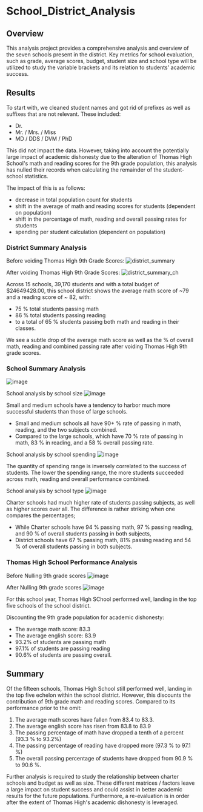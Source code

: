 # School_District_Analysis
## Overview
This analysis project provides a comprehensive analysis and overview of the seven schools present in the district. Key metrics for school evaluation, such as grade, average scores, budget, student size and school type will be utilized to study the variable brackets and its relation to students' academic success.

## Results
To start with, we cleaned student names and got rid of prefixes as well as suffixes that are not relevant. These included: 
- Dr.
- Mr. / Mrs. / Miss
- MD / DDS / DVM / PhD

This did not impact the data. However, taking into account the potentially large impact of academic dishonesty due to the alteration of Thomas High School's math and reading scores for the 9th grade population, this analysis has nulled their records when calculating the remainder of the student-school statistics.

The impact of this is as follows:
- decrease in total population count for students
- shift in the average of math and reading scores for students (dependent on population)
- shift in the percentage of math, reading and overall passing rates for students
- spending per student calculation (dependent on population)

### District Summary Analysis

Before voiding Thomas High 9th Grade Scores:
![district_summary](https://user-images.githubusercontent.com/107447038/179427241-b0a1b4e9-5bbf-4321-ae89-974693afd69e.png)

After voiding Thomas High 9th Grade Scores:
![district_summary_ch](https://user-images.githubusercontent.com/107447038/179427236-a1458b88-d6fb-4b0c-acde-31c7869287f2.png)

Across 15 schools, 39,170 students and with a total budget of $24649428.00, this school district shows the average math score of ~79 and a reading score of ~ 82, with:

- 75 % total students passing math
- 86 % total students passing reading
- to a total of 65 % students passing both math and reading in their classes.

We see a subtle drop of the average math score as well as the % of overall math, reading and combined passing rate after voiding Thomas High 9th grade scores. 

### School Summary Analysis
![image](https://user-images.githubusercontent.com/107447038/179427388-f276f65a-5cec-4318-bf8a-8ce81e8af0a8.png)

School analysis by school size
![image](https://user-images.githubusercontent.com/107447038/179428023-4cbbde1c-d04a-4f76-bf99-b17935663e6e.png)

Small and medium schools have a tendency to harbor much more successful students than those of large schools.
- Small and medium schools all have 90+ % rate of passing in math, reading, and the two subjects combined.
- Compared to the large schools, which have 70 % rate of passing in math, 83 % in reading, and a 58 % overall passing rate. 

School analysis by school spending
![image](https://user-images.githubusercontent.com/107447038/179428069-262ca54f-b84c-4cce-b2de-b7434048a7db.png)

The quantity of spending range is inversely correlated to the success of students. The lower the spending range, the more students succeeded across math, reading and overall performance combined. 

School analysis by school type
![image](https://user-images.githubusercontent.com/107447038/179428121-862c40f5-11ce-4da2-ac7d-937526586596.png)

Charter schools had much higher rate of students passing subjects, as well as higher scores over all. The difference is rather striking when one compares the percentages;
- While Charter schools have 94 % passing math, 97 % passing reading, and 90 % of overall students passing in both subjects,
- District schools have 67 % passing math, 81% passing reading and 54 % of overall students passing in both subjects.

### Thomas High School Performance Analysis

Before Nulling 9th grade scores
![image](https://user-images.githubusercontent.com/107447038/179427718-3afa56e5-dcff-4a56-8108-db492ae968c9.png)

After Nulling 9th grade scores
![image](https://user-images.githubusercontent.com/107447038/179427464-ea8b093f-4cc2-4a8e-8277-cc374926984b.png)

For this school year, Thomas High SChool performed well, landing in the top five schools of the school district. 

Discounting the 9th grade population for academic dishonesty:
- The average math score: 83.3
- The average english score: 83.9
- 93.2% of students are passing math 
- 97.1% of students are passing reading
- 90.6% of students are passing overall.

## Summary
Of the fifteen schools, Thomas High School still performed well, landing in the top five echelon within the school district. However, this discounts the contribution of 9th grade math and reading scores. Compared to its performance prior to the omit:

1. The average math scores have fallen from 83.4 to 83.3. 
2. The average english score has risen from 83.8 to 83.9 
3. The passing percentage of math have dropped a tenth of a percent (93.3 % to 93.2%)
4. The passing percentage of reading have dropped more (97.3 % to 97.1 %)
5. The overall passing percentage of students have dropped from 90.9 % to 90.6 %.

Further analysis is required to study the relationship between charter schools and budget as well as size. These different matrices / factors leave a large impact on student success and could assist in better academic results for the future populations. Furthermore, a re-evaluation is in order after the extent of Thomas High's academic dishonesty is leveraged. 
